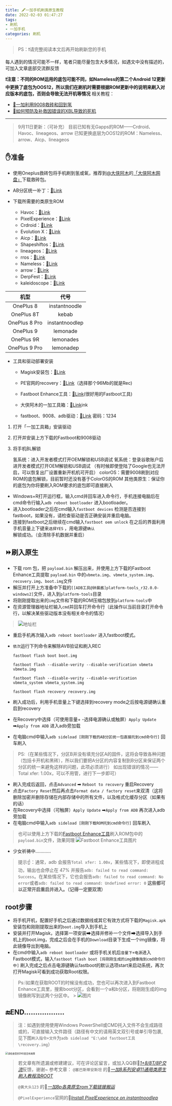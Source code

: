```yaml
---
title: 🖋一加手机刷类原生教程
date: 2022-02-03 01:47:27
tags:
- 刷机
- 一加手机
categories: 刷机
---
```

> PS：❗请完整阅读本文后再开始刷新您的手机

每人遇到的情况可能不一样，笔者只能尽量包含大多情况，如遇文中没有描述的，可加入文章底部交流群反馈

<b>❗注意：不同的ROM运用的底包可能不同，如Nameless的第二个Android 12更新中更换了底包为OOS12，所以我们在刷机时需要根据ROM更新中的说明来刷入对应版本的底包，否则会导致无法开机等情况</b>
相关教程：
- [🔗一加利用9008救砖和回到氢](https://www.jerryyang.link/index.php/archives/20/)
- [🔗如何预防及补救因错误的XBL导致的死机](https://www.jerryyang.link/index.php/archives/3/)
   

----------

> 9月11日更新：（可补充）
> 目前已知有无Gapps的ROM——Crdroid、Havoc、lineageos、arrow
> 已知更换底层为OOS12的ROM：Nameless、arrow、Aicp、lineageos


## ✋准备
- 使用Oneplus救砖包将手机刷到氢或氧，推荐到[@大侠阿木](https://www.daxiaamu.com/)的[「大侠阿木网盘」](https://yun.daxiaamu.com/)下载救砖包。
- AB分区统一补丁：[🔗Link](https://github.com/PixelExperience-Devices/blobs/blob/main/copy-partitions-20210323_1922.zip?raw=true)

- 下载所需要的类原生ROM
    * Havoc：[🔗Link](https://havoc-os.com/download)
    * PixelExperience：[🔗Link](https://wiki.pixelexperience.org/devices/)
    * Crdroid：[🔗Link](https://crdroid.net/downloads)
    * Evolution X：[🔗Link](https://evolution-x.org/download)
    * Aicp：[🔗Link](https://dwnld.aicp-rom.com/)
    * Shapeshiftos：[🔗Link](https://sourceforge.net/projects/shapeshiftos/files/)
    * lineageos：[🔗Link](https://download.lineageos.org/)
    * rros：[🔗Link](https://sourceforge.net/projects/resurrectionremix-ten/files/)
    * Nameless：[🔗Link](https://sourceforge.net/projects/nameless-aosp/files/)
    * arrow：[🔗Link](https://arrowos.net/download)
    * DerpFest：[🔗Link](https://sourceforge.net/projects/derpfest/files/instantnoodlep/)
    * kaleidoscope：[🔗Link](https://kaleidoscope.ink/index.html)

|     机型      |      代号      |
| :-----------: | :------------: |
|   OnePlus 8   | instantnoodle  |
|  OnePlus 8T   |     kebab      |
| OnePlus 8 Pro | instantnoodlep |
|   OnePlus 9   |    lemonade    |
|  OnePlus 9R   |   lemonades    |
| OnePlus 9 Pro |   lemonadep    |

- 工具和驱动部署安装
    - Magisk安装包：[🔗Link](https://github.com/topjohnwu/Magisk/releases/)
    - PE官网的recovery：[🔗Link](https://download.pixelexperience.org/instantnoodlep)（选择那个96Mb的就是Rec)
    - Fastboot Enhance工具：[🔗Link](https://github.com/libxzr/FastbootEnhance/releases)(很好用的Fastboot工具)
        
    - 大侠阿木的一加工具箱：[🔗Link](https://yun.daxiaamu.com/files/%E4%B8%80%E5%8A%A0%E5%85%A8%E8%83%BD%E5%B7%A5%E5%85%B7%E7%AE%B1/)ink
    - fastboot、9008、adb驱动：[🔗Link](https://wwi.lanzouw.com/b00pcaw8d) 密码：1234

1. 打开「一加工具箱」安装驱动
2. 打开并安装上方下载的Fastboot和9008驱动
3. 将手机BL解锁
    
    氢系统：进入开发者模式打开OEM解锁和USB调试
    氧系统：登录谷歌账户后进开发者模式打开OEM解锁和USB调试
    （有时候即使登陆了Google也无法开启，可以恢复出厂设置重新开机机可开启）
    colorOS：需要9008刷到对应ROM的底包解锁，目前暂时还没有基于ColorOS的ROM
    其他类原生：保证你的底包为你将要刷入ROM要求的底包即可直接刷入

- Windows+R打开运行框，输入cmd并回车进入命令行，手机连接电脑后在cmd命令行输入`adb reboot bootloader` 进入bootloader。
- 进入bootloader之后在cmd输入`fastboot devices` 检测是否连接到fastboot，如果没有，请检查驱动是否正确安装并重启电脑。
- 连接到fastboot之后继续在cmd输入`fastboot oem unlock` 在之后的界面利用手机音量上下键来`选择YES` ，用电源键`确认`解锁成功。（会清除手机数据并重启）
    
## ⏩刷入原生
- 下载 rom 包，把 `payload.bin` 解压出来，并使用上方下载的Fastboot Enhance工具提取 `payload.bin` 中的`vbmeta.img`、`vbmeta_system.img`、`recovery.img`、`boot.img`文件
- 解压并打开上方准备中下载的`[[ADB工具@钟晨酱]platform-tools_r32.0.0-windows2]`文件，进入到`platform-tools`目录
- 将刚刚提取出来的`img`文件和下载的ROM压缩包放到`platform-tools`中
- 在资源管理器地址栏输入`cmd`并回车打开命令行（此操作以当前目录打开命令行，以解决某些驱动版本没有相关命令的情况）
> ![地址栏][1]

- 重启手机再次输入`adb reboot bootloader` 进入fastboot模式。

- `依次`运行下列命令来解除AVB验证和刷入REC

    ```
    fastboot flash boot boot.img

    fastboot flash --disable-verity --disable-verification vbmeta vbmeta.img

    fastboot flash --disable-verity --disable-verification vbmeta_system vbmeta_system.img

    fastboot flash recovery recovery.img
    ```


- 刷入成功后，利用手机音量上下键选择到recovery mode之后按电源键确认重启到recovery
- 在Recovery中选择（可使用音量+ -选择电源确认或触屏）`Apply Update` ➡`Apply from ADB` 进入adb旁加载
- 在电脑cmd中输入`adb sideload [刚刚下载的AB分区统一包直接托到cmd命令行]` 回车刷入
> PS:（在某些情况下，分区B并没有填充分区A的固件，这将会导致各种问题（包括卡开机和黑砖），所以我们要把A分区的内容复制到B分区来保证两个分区的统一来避免这样的问题，此项必须进行）
> 如出现错误的情况——Total xfer: 1.00x，可以不用管，进行下一步即可）
- 刷入完成后返回，点击`Advanced` ➡ `Reboot to recovery` 重启Recovery
- 点击`Factory Reset`然后再点击`Format data / factory reset`来双清（这将删除加密并删除存储在内部存储中的所有文件，以及格式化缓存分区（如果有的话）
- 在Recovery中选择（可触屏）`Apply Update` ➡`Apply from ADB` 再次进入adb旁加载
- 在电脑cmd中输入`adb sideload [刚刚下载ROM托到cmd命令行]` 回车刷入
> 也可以使用上方下载的[Fastboot Enhance工具](https://sourceforge.net/projects/shapeshiftos/files/)刷入ROM包中的`payload.bin`文件，效果同理
![Fastboot Enhance工具图片][2]
- 少女祈祷中…………
> 提示☝：通常，adb 会报告`Total xfer: 1.00x`，某些情况下，即使进程成功，输出也会停止在 47% 并报告`adb: failed to read command: Success`。在某些情况下，它也会报告`adb: failed to read command: No error`或者`adb: failed to read command: Undefined error: 0`
>**这些都可以正常开启重启并进入。（记得一定要双清）**
    
## root步骤
    
- 将手机开机，配置好手机之后通过数据线或其它有效方式将下载的`Magisk.apk`安装包和刚刚提取出来的`boot.img`导入到手机上
- 安装并打开Magisk，选择第一项安装➡选择并修补一个文件➡选择导入到手机上的boot.img，完成之后会在手机的`Download`目录下生成一个img镜像，将此镜像导出到电脑。
- 在cmd中输入`adb reboot bootloader` 或将手机关机后`音量下+电源`进入Fastboot模式，输入`fastboot flash boot [将刚刚生成的img镜像拖到cmd命令行中]` 刷入完成之后点击电源键确认fastboot的默认选项start来启动系统，再次打开Magisk可看到成功获取Root权限。
> Ps:❕如果在获取ROOT的时候没有成功，您也可以再次进入到Fastboot Enhance工具里，搜索boot分区，会看到一个a和b分区，将刚刚生成的img镜像刷写到这两个分区中。
    > ![图片][3]

## **🔚END………………**
    
> 注：如遇到使用使用Windows PowerShell或CMD托入文件不会生成路径或的，可直接输入文件路径（路径有中文的请用英文双引号或单引导包裹,见下图`刷入指令+文件`为`adb sideload "E:\abd fastboot工具\recovery.img`）
<img src="https://external.galzy.eu.org/2022/JerryYang.XYY@outlook.com/1643820797892%E6%96%87%E4%BB%B6%E8%B7%AF%E5%BE%84.png" alt="请检查您的DNS是否有故障" style="zoom:50%;" />

> 若文章有所遗漏或修建建议，可在评论区留言，或加入QQ群🔗[*1+8/8T/8P交流*](https://qm.qq.com/cgi-bin/qm/qr?k=UFPgZZCCEq_-MR6pklpcp7AHSDSQwheL&authKey=veIgLPRw6yB6ilGl9G9Q8tSvdIXCdrXdyH3qC1Juv2VvKN6MzEhDgmeaI1Krvhgg&noverify=0&group_code=684022846)反馈，谢谢~
> 参考文章：
> `@塞巴斯蒂安斯坦` 的🔗[*一加8系列安卓11通用类原生刷入教程及ROOT*](https://www.coolapk.com/feed/29153648?shareKey=MWM1MDY2Yjc0NDJjNjFmYTk0MWE~&shareUid=2399886&shareFrom=com.coolapk.market_12.0.2)
> 
> `@黄大头123` 的🔗[*一加8p各类原生rom下载链接搬运*](https://www.coolapk.com/feed/27042209?shareKey=MDNiZjlkNTA0NTY5NjFmYTk3YmE~&shareUid=2399886&shareFrom=com.coolapk.market_12.0.2)
> 
> `@PixelExperience`官网的🔗[*Install PixelExperience on instantnoodlep*](https://wiki.pixelexperience.org/devices/instantnoodlep/install/)


  [1]: https://external.galzy.eu.org/2022/JerryYang.XYY@outlook.com/cmd2.png
  [2]: https://external.galzy.eu.org/2022/JerryYang.XYY@outlook.com/16515913083871651591307732.png
  [3]: https://external.galzy.eu.org/2022/JerryYang.XYY@outlook.com/16515910756131651591074972.png
